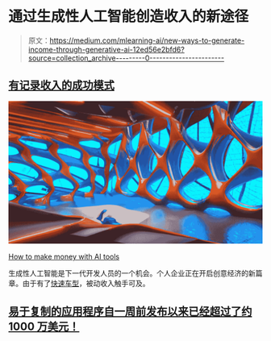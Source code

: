 # 通过生成性人工智能创造收入的新途径

> 原文：<https://medium.com/mlearning-ai/new-ways-to-generate-income-through-generative-ai-12ed56e2bfd6?source=collection_archive---------0----------------------->

## [有记录收入的成功模式](https://open.substack.com/pub/evartology/p/how-to-make-money-with-ai-tools?r=z7zu8&utm_campaign=post&utm_medium=web)

[![](img/1b5e49a66234c552fe037944836816c0.png)](https://open.substack.com/pub/evartology/p/how-to-make-money-with-ai-tools?r=9hp4d&utm_campaign=post&utm_medium=web)

[How to make money with AI tools](https://open.substack.com/pub/evartology/p/how-to-make-money-with-ai-tools?r=9hp4d&utm_campaign=post&utm_medium=web)

生成性人工智能是下一代开发人员的一个机会。个人企业正在开启创意经济的新篇章。由于有了[快速车型](https://open.substack.com/pub/mlearning/p/high-speed-train-your-ai-art-generator?r=z7zu8&utm_campaign=post&utm_medium=web)，被动收入触手可及。

## [**易于复制的应用程序自一周前发布以来已经超过了约 1000 万美元！**](https://open.substack.com/pub/evartology/p/how-to-make-money-with-ai-tools?r=9hp4d&utm_campaign=post&utm_medium=web)